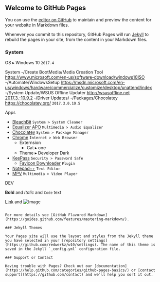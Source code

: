 ## Welcome to GitHub Pages

You can use the [editor on GitHub](https://github.com/redwerkz/w10/edit/master/index.md) to maintain and preview the content for your website in Markdown files.

Whenever you commit to this repository, GitHub Pages will run [Jekyll](https://jekyllrb.com/) to rebuild the pages in your site, from the content in your Markdown files.

### System

OS ▸ Windows 10 `2017.4`

System
-/Create BootMedia/Media Creation Tool https://www.microsoft.com/en-us/software-download/windows10ISO
-/Automate/WindowsSetup https://msdn.microsoft.com/en-us/windows/hardware/commercialize/customize/desktop/unattend/index
-/System Update/WSUS Offline Updater http://wsusoffline.net [2017.3.-10.9.2](http://download.wsusoffline.net/wsusoffline1092.zip)
-/Driver Updates/
-/Packages/Chocolatey https://chocolatey.org/ `2017.3.0.10.5` 

Apps
- [BleachBit](http://www.bleachbit.org/) `System > System Cleaner`
- [Equalizer APO](https://sourceforge.net/projects/equalizerapo/) `Multimedia > Audio Equalizer`
- [Chocolatey](https://chocolatey.org/) `System > Package Manager`
- [Chrome](https://www.google.com/intl/de/chrome/browser/desktop/) `Internet > Web Browser`
  - Externsion
    - Cat ▸ one
  - Theme ▸ Developer Dark
- [KeePass](http://keepass.info/) `Security > Password Safe`
  - [Favicon Downloader](https://sourceforge.net/projects/keepass-favicon/) `Plugin`
- [Notepad++](https://notepad-plus-plus.org/) `Text Editor`
- [MPV](https://mpv.io/) `Multimedia > Video Player`

DEV

**Bold** and _Italic_ and `Code` text

[Link](url) and ![Image](src)
```

For more details see [GitHub Flavored Markdown](https://guides.github.com/features/mastering-markdown/).

### Jekyll Themes

Your Pages site will use the layout and styles from the Jekyll theme you have selected in your [repository settings](https://github.com/redwerkz/w10/settings). The name of this theme is saved in the Jekyll `_config.yml` configuration file.

### Support or Contact

Having trouble with Pages? Check out our [documentation](https://help.github.com/categories/github-pages-basics/) or [contact support](https://github.com/contact) and we’ll help you sort it out.
